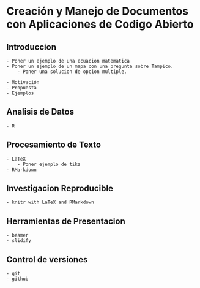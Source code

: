 # Creación y Manejo de Documentos con Aplicaciones de Codigo Abierto

## Introduccion
    - Poner un ejemplo de una ecuacion matematica
    - Poner un ejemplo de un mapa con una pregunta sobre Tampico.
        - Poner una solucion de opcion multiple.
    
    - Motivación
    - Propuesta
    - Ejemplos

## Analisis de Datos
    - R

## Procesamiento de Texto
    - LaTeX
        - Poner ejemplo de tikz
    - RMarkdown

## Investigacion Reproducible
    - knitr with LaTeX and RMarkdown    

## Herramientas de Presentacion
    - beamer
    - slidify

## Control de versiones
    - git
    - github


